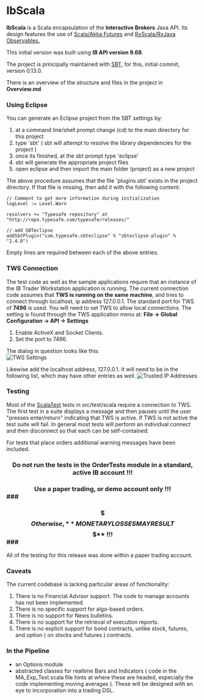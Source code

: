 # IbScala 

**IbScala** is a Scala encapsulation of the **Interactive Brokers** Java API. Its design features the use of <a href="http://www.scala-lang.org/api/2.10.4/#scala.concurrent.Future">Scala/Akka Futures</a> and <a href="https://github.com/Netflix/RxJava">RxScala/RxJava Observables.</a>

This initial version was built using **IB API version 9.68**.

The project is principally maintained with <a href="http://www.scala-sbt.org/">SBT</a>, for this, initial commit, version 0.13.0.

There is an overview of the structure and files in the project in **Overview.md**

### Using Eclipse ###
You can generate an Eclipse project from the SBT settings by:
1. at a command line/shell prompt change (cd) to the main directory for this project
2. type 'sbt' ( sbt will attempt to resolve the library dependencies for the project )
3. once its finished, at the sbt prompt type 'eclipse'
4. sbt will generate the appropriate project files
5. open eclipse and then import the main folder (project) as a new project

The above procedure assumes that the file 'plugins.sbt' exists in the project directory. If that file is missing, then add it with the following content:

	// Comment to get more information during initialization
	logLevel := Level.Warn

	resolvers += "Typesafe repository" at "http://repo.typesafe.com/typesafe/releases/"

	// add SBTeclipse
	addSbtPlugin("com.typesafe.sbteclipse" % "sbteclipse-plugin" % "2.4.0")

Empty lines are required between each of the above entries.

### TWS Connection ###
The test code as well as the sample applications require that an instance of the IB Trader Workstation application is running. The current connection code assumes that **TWS is running on the same machine**, and tries to connect through localhost, ip address 127.0.0.1. The standard port for TWS of **7496** is used. You will need to set TWS to allow local connections. The setting is found through the TWS application menu at: 
   **File -> Global Configuration -> API -> Settings**
1. Enable ActiveX and Socket Clients. 
1. Set the port to 7496.
 
The dialog in question looks like this:<br>![TWS Settings](http://i.imgur.com/6Ij6kZc.jpg)

Likewise add the localhost address, 127.0.0.1. It will need to be in the following list, which may have other entries as well. 
![Trusted IP Addresses](http://i.imgur.com/z4W4nMt.jpg)




### Testing ###

Most of the <a href="http://www.scalatest.org/">ScalaTest</a> tests in src/test/scala require a connection to TWS. The first test in a suite displays a message and then pauses until the user "presses enter/return" indicating that TWS is active. If TWS is not active the test suite will fail. In general most tests will perform an individual connect and then disconnect so that each can be self-contained.

For tests that place orders additional warning messages have been included.

### <center>Do  not run the tests in the OrderTests module in a standard, active IB account !!!</center> ###
### <center>Use a paper trading, or demo account only !!!</center>###
### <center>$$$ Otherwise, **MONETARY LOSSES MAY RESULT $$$** !!!</center>###



All of the testing for this release was done within a paper trading account.

### Caveats ###

The current codebase is lacking particular areas of functionality:
1. There is no Financial Advisor support. The code to manage accounts has not been implemented.
2. There is no specific support for algo-based orders.
3. There is no support for News bulletins.
4. There is no support for the retrieval of execution reports.
5. There is no explicit support for bond contracts, unlike stock, futures, and option ( on stocks and futures ) contracts. 

### In the Pipeline ###


- an Options module
- abstracted classes for realtime Bars and Indicators ( code in the MA_Exp_Test.scala file hints at where these are headed, especially the code implementing moving averages ). These will be designed with an eye to incorporation into a trading DSL. 